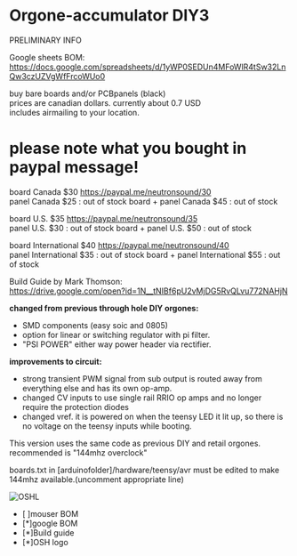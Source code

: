# Orgone-accumulator DIY3
PRELIMINARY INFO

Google sheets BOM:
https://docs.google.com/spreadsheets/d/1yWP0SEDUn4MFoWlR4tSw32LnQw3czUZVgWfFrcoWUo0

buy bare boards and/or PCBpanels (black)  
prices are canadian dollars. currently about 0.7 USD  
includes airmailing to your location. 
# please note what you bought in paypal message!  

board Canada $30 https://paypal.me/neutronsound/30  
panel Canada $25 : out of stock 
board + panel Canada $45 : out of stock 

board U.S. $35 https://paypal.me/neutronsound/35  
panel U.S. $30 : out of stock 
board + panel U.S. $50 : out of stock  

board International $40 https://paypal.me/neutronsound/40  
panel International $35 : out of stock 
board + panel International $55 : out of stock 


Build Guide by Mark Thomson:  
https://drive.google.com/open?id=1N__tNIBf6pU2vMjDG5RvQLvu772NAHjN  

**changed from previous through hole DIY orgones:**

* SMD components (easy soic and 0805)
* option for linear or switching regulator with pi filter.
* "PSI POWER" either way power header via rectifier.

**improvements to circuit:**
* strong transient PWM signal from sub output is routed away from
everything else and has its own op-amp.
* changed CV inputs to use single rail RRIO op amps and no longer require the protection diodes
* changed vref. it is powered on when the teensy LED it lit up, so there is no voltage on the teensy inputs while booting.

This version uses the same code as previous DIY and retail orgones.
 recommended is "144mhz overclock" 
 
boards.txt in [arduinofolder]/hardware/teensy/avr 
must be edited to make 144mhz available.(uncomment appropriate line)

![OSHL](oshw-logo-300-px.png)


- [ ]mouser BOM
- [*]google BOM
- [*]Build guide
- [*]OSH logo
